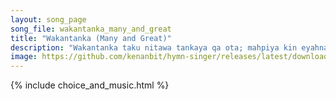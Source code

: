 ```yaml
---
layout: song_page
song_file: wakantanka_many_and_great
title: "Wakantanka (Many and Great)"
description: "Wakantanka taku nitawa tankaya qa ota; mahpiya kin eyahnake ça, maka kin he duowanca; mniowanca śbeya wanke cin, hena oyakihi.  Woehdaku nitawa kin he... theist 1part acapella 2verse musicbyother textbyother"
image: https://github.com/kenanbit/hymn-singer/releases/latest/download/wakantanka_many_and_great-trad.png
---
```


{% include choice_and_music.html %}